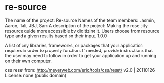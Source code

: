 # re-source

The name of the project: Re-source
Names of the team members: Jasmin, Aaron, Tali, JBJ, Sam
A description of the project: Making the rose city resource guide more accessible by digitizing it. Users choose from resource type and a given results based on their input.
 1.0.0

A list of any libraries, frameworks, or packages that your application requires in order to properly function. If needed, provide instructions that the user may need to follow in order to get your application up and running on their own computer.

css reset from: http://meyerweb.com/eric/tools/css/reset/ v2.0 | 20110126
License: none (public domain)

